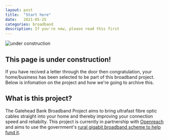 ```yaml
---
layout: post
title:  "Start here"
date:   2021-05-25
categories: broadband
description: If you're new, please read this first
---
```

![under construction](http://www.animatedgif.net/underconstruction/5consbar2_e0.gif) <br>
## This page is under construction!

If you have recived a letter through the door then congratulation, your home/business has been selected to be part of this broadband project. <br>
Below is infomation on the project and how we're going to archive this.

## What is this project?
The Gatehead Bank Broadband Project aims to bring ultrafast fibre optic cables straight into your home and thereby improving your connection speed and reliabilty. This project is currently in partnership with [Openreach](https://www.openreach.com/fibre-broadband/community-fibre-partnerships/) and aims to use the government's [rural gigabit broadband scheme to help fund it](https://gigabitvoucher.culture.gov.uk/).